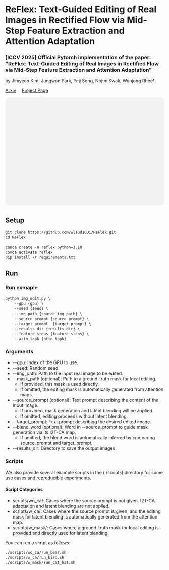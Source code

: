 # ReFlex: Text-Guided Editing of Real Images in Rectified Flow via Mid-Step Feature Extraction and Attention Adaptation

### [ICCV 2025] Official Pytorch implementation of the paper: "ReFlex: Text-Guided Editing of Real Images in Rectified Flow via Mid-Step Feature Extraction and Attention Adaptation" 
by Jimyeon Kim, Jungwon Park, Yeji Song, Nojun Kwak, Wonjong Rhee†.

<div>
    <a href="https://arxiv.org/abs/2507.01496" target="_blank">Arxiv</a>&emsp;
    <a href="https://wlaud1001.github.io/ReFlex/" target="_blank">Project Page</a>
</div>

![main](./images/main_figure.png)

## Setup
```
git clone https://github.com/wlaud1001/ReFlex.git
cd ReFlex

conda create -n reflex python=3.10
conda activate reflex
pip install -r requirements.txt
```

## Run

### Run exmaple
```
python img_edit.py \
    --gpu {gpu} \
    --seed {seed} \
    --img_path {source_img_path} \
    --source_prompt {source_prompt} \
    --target_prompt  {target_prompt} \
    --results_dir {results_dir} \
    --feature_steps {feature_steps} \
    --attn_topk {attn_topk}
```
### Arguments
- --gpu: Index of the GPU to use.
- --seed: Random seed.
- --img_path: Path to the input real image to be edited.
- --mask_path (optional): Path to a ground-truth mask for local editing. 
    - If provided, this mask is used directly. 
    - If omitted, the editing mask is automatically generated from attention maps.
- --source_prompt (optional): Text prompt describing the content of the input image.
    - If provided, mask generation and latent blending will be applied.
    - If omitted, editing proceeds without latent blending.
- --target_prompt: Text prompt describing the desired edited image.
- --blend_word (optional): Word in --source_prompt to guide mask generation via its I2T-CA map.
    -  If omitted, the blend word is automatically inferred by comparing source_prompt and target_prompt.
- --results_dir: Directory to save the output images
### 

### Scripts
We also provide several example scripts in the (./scripts) directory for some use cases and reproducible experiments.
#### Script Categories
- scripts/wo_ca/: Cases where the source prompt is not given. I2T-CA adaptation and latent blending are not applied.
- scripts/w_ca/: Cases where the source prompt is given, and the editing mask for latent blending is automatically generated from the attention map.
- scripts/w_mask/: Cases where a ground-truth mask for local editing is provided and directly used for latent blending.

You can run a script as follows:
```
./scripts/wo_ca/run_bear.sh
./scripts/w_ca/run_bird.sh
./scripts/w_mask/run_cat_hat.sh
```